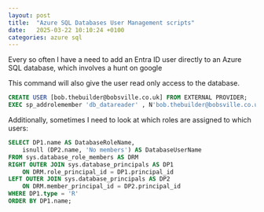 ```yaml
---
layout: post
title:  "Azure SQL Databases User Management scripts"
date:   2025-03-22 10:10:24 +0100
categories: azure sql
---
```


Every so often I have a need to add an Entra ID user directly to an Azure SQL database, which involves a hunt on google

This command will also give the user read only access to the database.

```SQL
CREATE USER [bob.thebuilder@bobsville.co.uk] FROM EXTERNAL PROVIDER;
EXEC sp_addrolemember 'db_datareader' , N'bob.thebuilder@bobsville.co.uk'
```


Additionally, sometimes I need to look at which roles are assigned to which users:

```SQL
SELECT DP1.name AS DatabaseRoleName,   
    isnull (DP2.name, 'No members') AS DatabaseUserName   
FROM sys.database_role_members AS DRM  
RIGHT OUTER JOIN sys.database_principals AS DP1  
    ON DRM.role_principal_id = DP1.principal_id  
LEFT OUTER JOIN sys.database_principals AS DP2  
    ON DRM.member_principal_id = DP2.principal_id  
WHERE DP1.type = 'R'
ORDER BY DP1.name;  
```